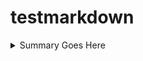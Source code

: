 # testmarkdown

<details>
 <summary>Summary Goes Here</summary>
 ...this is hidden, collapsable content...
</details>
